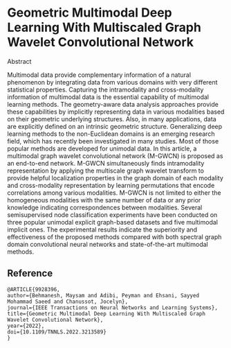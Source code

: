 # Geometric Multimodal Deep Learning With Multiscaled Graph Wavelet Convolutional Network

Abstract

Multimodal data provide complementary information of a natural phenomenon by integrating data from various domains with very different statistical properties. Capturing the intramodality and cross-modality information of multimodal data is the essential capability of multimodal learning methods. The geometry-aware data analysis approaches provide these capabilities by implicitly representing data in various modalities based on their geometric underlying structures. Also, in many applications, data are explicitly defined on an intrinsic geometric structure. Generalizing deep learning methods to the non-Euclidean domains is an emerging research field, which has recently been investigated in many studies. Most of those popular methods are developed for unimodal data. In this article, a multimodal graph wavelet convolutional network (M-GWCN) is proposed as an end-to-end network. M-GWCN simultaneously finds intramodality representation by applying the multiscale graph wavelet transform to provide helpful localization properties in the graph domain of each modality and cross-modality representation by learning permutations that encode correlations among various modalities. M-GWCN is not limited to either the homogeneous modalities with the same number of data or any prior knowledge indicating correspondences between modalities. Several semisupervised node classification experiments have been conducted on three popular unimodal explicit graph-based datasets and five multimodal implicit ones. The experimental results indicate the superiority and effectiveness of the proposed methods compared with both spectral graph domain convolutional neural networks and state-of-the-art multimodal methods.


## Reference

```
@ARTICLE{9928396, 
author={Behmanesh, Maysam and Adibi, Peyman and Ehsani, Sayyed Mohammad Saeed and Chanussot, Jocelyn},  
journal={IEEE Transactions on Neural Networks and Learning Systems},   
title={Geometric Multimodal Deep Learning With Multiscaled Graph Wavelet Convolutional Network},  
year={2022},  
doi={10.1109/TNNLS.2022.3213589}
}
```
